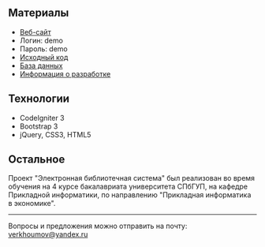Материалы
---
* [Веб-сайт](http://library.verkhoumov.ru/)
* Логин: demo
* Пароль: demo
* [Исходный код](https://github.com/verkhoumov/project-library/tree/master/project/www)
* [База данных](https://github.com/verkhoumov/project-library/tree/master/project/db)
* [Информация о разработке](https://verkhoumov.ru/projects/library)

Технологии
---
* CodeIgniter 3
* Bootstrap 3
* jQuery, CSS3, HTML5

Остальное
---
Проект "Электронная библиотечная система" был реализован во время обучения на 4 курсе бакалавриата университета СПбГУП, на кафедре Прикладной информатики, по направлению "Прикладная информатика в экономике".

---
Вопросы и предложения можно отправить на почту: verkhoumov@yandex.ru
